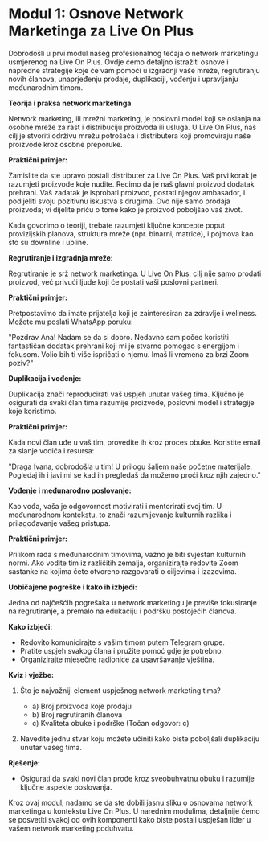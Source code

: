 # **Modul 1: Osnove Network Marketinga za Live On Plus**

Dobrodošli u prvi modul našeg profesionalnog tečaja o network marketingu usmjerenog na Live On Plus. Ovdje ćemo detaljno istražiti osnove i napredne strategije koje će vam pomoći u izgradnji vaše mreže, regrutiranju novih članova, unaprjeđenju prodaje, duplikaciji, vođenju i upravljanju međunarodnim timom.

**Teorija i praksa network marketinga**

Network marketing, ili mrežni marketing, je poslovni model koji se oslanja na osobne mreže za rast i distribuciju proizvoda ili usluga. U Live On Plus, naš cilj je stvoriti održivu mrežu potrošača i distributera koji promoviraju naše proizvode kroz osobne preporuke.

**Praktični primjer:**

Zamislite da ste upravo postali distributer za Live On Plus. Vaš prvi korak je razumjeti proizvode koje nudite. Recimo da je naš glavni proizvod dodatak prehrani. Vaš zadatak je isprobati proizvod, postati njegov ambasador, i podijeliti svoju pozitivnu iskustva s drugima. Ovo nije samo prodaja proizvoda; vi dijelite priču o tome kako je proizvod poboljšao vaš život. 

Kada govorimo o teoriji, trebate razumjeti ključne koncepte poput provizijskih planova, struktura mreže (npr. binarni, matrice), i pojmova kao što su downline i upline. 

**Regrutiranje i izgradnja mreže:**

Regrutiranje je srž network marketinga. U Live On Plus, cilj nije samo prodati proizvod, već privući ljude koji će postati vaši poslovni partneri. 

**Praktični primjer:**

Pretpostavimo da imate prijatelja koji je zainteresiran za zdravlje i wellness. Možete mu poslati WhatsApp poruku: 

"Pozdrav Ana! Nadam se da si dobro. Nedavno sam počeo koristiti fantastičan dodatak prehrani koji mi je stvarno pomogao s energijom i fokusom. Volio bih ti više ispričati o njemu. Imaš li vremena za brzi Zoom poziv?"

**Duplikacija i vođenje:**

Duplikacija znači reproducirati vaš uspjeh unutar vašeg tima. Ključno je osigurati da svaki član tima razumije proizvode, poslovni model i strategije koje koristimo.

**Praktični primjer:**

Kada novi član uđe u vaš tim, provedite ih kroz proces obuke. Koristite email za slanje vodiča i resursa: 

"Draga Ivana, dobrodošla u tim! U prilogu šaljem naše početne materijale. Pogledaj ih i javi mi se kad ih pregledaš da možemo proći kroz njih zajedno."

**Vođenje i međunarodno poslovanje:**

Kao vođa, vaša je odgovornost motivirati i mentorirati svoj tim. U međunarodnom kontekstu, to znači razumijevanje kulturnih razlika i prilagođavanje vašeg pristupa.

**Praktični primjer:**

Prilikom rada s međunarodnim timovima, važno je biti svjestan kulturnih normi. Ako vodite tim iz različitih zemalja, organizirajte redovite Zoom sastanke na kojima ćete otvoreno razgovarati o ciljevima i izazovima.

**Uobičajene pogreške i kako ih izbjeći:**

Jedna od najčešćih pogrešaka u network marketingu je previše fokusiranje na regrutiranje, a premalo na edukaciju i podršku postojećih članova. 

**Kako izbjeći:**

- Redovito komunicirajte s vašim timom putem Telegram grupe.
- Pratite uspjeh svakog člana i pružite pomoć gdje je potrebno.
- Organizirajte mjesečne radionice za usavršavanje vještina.

**Kviz i vježbe:**

1. Što je najvažniji element uspješnog network marketing tima?
   - a) Broj proizvoda koje prodaju
   - b) Broj regrutiranih članova
   - c) Kvaliteta obuke i podrške (Točan odgovor: c)

2. Navedite jednu stvar koju možete učiniti kako biste poboljšali duplikaciju unutar vašeg tima.

**Rješenje:**

- Osigurati da svaki novi član prođe kroz sveobuhvatnu obuku i razumije ključne aspekte poslovanja.

Kroz ovaj modul, nadamo se da ste dobili jasnu sliku o osnovama network marketinga u kontekstu Live On Plus. U narednim modulima, detaljnije ćemo se posvetiti svakoj od ovih komponenti kako biste postali uspješan lider u vašem network marketing poduhvatu.
